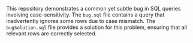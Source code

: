 This repository demonstrates a common yet subtle bug in SQL queries involving case-sensitivity. The `bug.sql` file contains a query that inadvertently ignores some rows due to case mismatch. The `bugSolution.sql` file provides a solution for this problem, ensuring that all relevant rows are correctly selected.